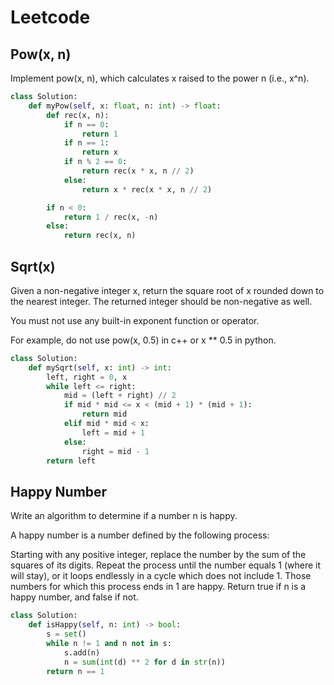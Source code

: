 # Leetcode

## Pow(x, n)

Implement pow(x, n), which calculates x raised to the power n (i.e., x^n).

```python
class Solution:
    def myPow(self, x: float, n: int) -> float:
        def rec(x, n):
            if n == 0:
                return 1
            if n == 1:
                return x
            if n % 2 == 0:
                return rec(x * x, n // 2)
            else:
                return x * rec(x * x, n // 2)

        if n < 0:
            return 1 / rec(x, -n)
        else:
            return rec(x, n)

```

## Sqrt(x)

Given a non-negative integer x, return the square root of x rounded down to the nearest integer. The returned integer should be non-negative as well.

You must not use any built-in exponent function or operator.

For example, do not use pow(x, 0.5) in c++ or x \*\* 0.5 in python.

```python
class Solution:
    def mySqrt(self, x: int) -> int:
        left, right = 0, x
        while left <= right:
            mid = (left + right) // 2
            if mid * mid <= x < (mid + 1) * (mid + 1):
                return mid
            elif mid * mid < x:
                left = mid + 1
            else:
                right = mid - 1
        return left

```

## Happy Number

Write an algorithm to determine if a number n is happy.

A happy number is a number defined by the following process:

Starting with any positive integer, replace the number by the sum of the squares of its digits.
Repeat the process until the number equals 1 (where it will stay), or it loops endlessly in a cycle which does not include 1.
Those numbers for which this process ends in 1 are happy.
Return true if n is a happy number, and false if not.

```python
class Solution:
    def isHappy(self, n: int) -> bool:
        s = set()
        while n != 1 and n not in s:
            s.add(n)
            n = sum(int(d) ** 2 for d in str(n))
        return n == 1
```
